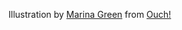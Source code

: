 Illustration by <a href="https://icons8.com/illustrations/author/259416">Marina Green</a> from <a href="https://icons8.com/illustrations">Ouch!</a>
